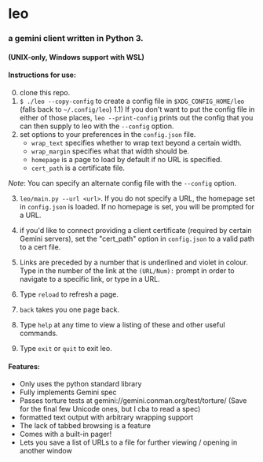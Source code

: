 # leo

### a gemini client written in Python 3.

#### (UNIX-only, Windows support with WSL)    

#### Instructions for use:
0) clone this repo.
1) `$ ./leo --copy-config` to create a config file in `$XDG_CONFIG_HOME/leo` (falls back to `~/.config/leo`)
1.1) If you don't want to put the config file in either of those places, `leo --print-config` prints out the config that you can then supply to leo with the `--config` option.
2) set options to your preferences in the `config.json` file.
    * `wrap_text` specifies whether to wrap text beyond a certain width.
    * `wrap_margin` specifies what that width should be.
    * `homepage` is a page to load by default if no URL is specified.
    * `cert_path` is a certificate file.

_Note_: You can specify an alternate config file with the `--config` option.

3) ```leo/main.py --url <url>```. If you do not specify a URL, the homepage set in `config.json` is loaded. If no homepage is set, you will be prompted for a URL.  

4) if you'd like to connect providing a client certificate (required by certain Gemini servers), set the "cert_path" option in `config.json` to a valid path to a cert file.  

5) Links are preceded by a number that is underlined and violet in colour. Type in the number of the link at the `(URL/Num):` prompt in order to navigate to a specific link, or type in a URL.  

6) Type `reload` to refresh a page.  

7) `back` takes you one page back.  

8) Type `help` at any time to view a listing of these and other useful commands.

9) Type ```exit``` or ```quit``` to exit leo.  

#### Features:
* Only uses the python standard library
* Fully implements Gemini spec
* Passes torture tests at gemini://gemini.conman.org/test/torture/ (Save for the final few Unicode ones, but I cba to read a spec)
* formatted text output with arbitrary wrapping support
* The lack of tabbed browsing is a feature
* Comes with a built-in pager!
* Lets you save a list of URLs to a file for further viewing / opening in another window